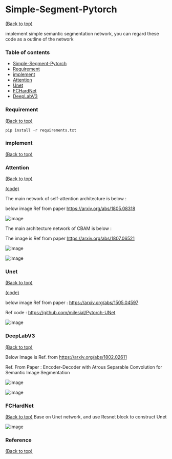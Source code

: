 # Simple-Segment-Pytorch
[(Back to top)](#table-of-contents)

implement simple semantic segmentation network, you can regard these code as a outline of the network


### Table of contents

<!-- After you have introduced your project, it is a good idea to add a **Table of contents** or **TOC** as **cool** people say it. This would make it easier for people to navigate through your README and find exactly what they are looking for.

Here is a sample TOC(*wow! such cool!*) that is actually the TOC for this README. -->

- [Simple-Segment-Pytorch](#Simple-Segment-Pytorch)
- [Requirement](#Requirement)
- [implement](#implement)
- [Attention](#Attention)
- [Unet](#Unet)
- [FCHardNet](#FCHardNet)
- [DeepLabV3](#DeepLabV3)
   
### Requirement
[(Back to top)](#table-of-contents)
```
pip install -r requirements.txt
```

### implement 
[(Back to top)](#table-of-contents)

### Attention
[(Back to top)](#table-of-contents)

[(code)](Attention/Self-Attn-original/Self_Attention.py)

The main network of self-attention architecture is below :

below image Ref from paper https://arxiv.org/abs/1805.08318

![image](https://user-images.githubusercontent.com/58428559/230553064-bfed3fe9-0b0e-48c0-aa1f-77270a280328.png)

The main architecture network of CBAM is below :

The image is Ref from paper https://arxiv.org/abs/1807.06521

![image](https://user-images.githubusercontent.com/58428559/230556436-ec41313b-13b0-41cd-a329-2919944df7e8.png)

![image](https://user-images.githubusercontent.com/58428559/230556530-597caec6-40c7-413f-8d49-7de881f5949f.png)

### Unet
[(Back to top)](#table-of-contents)

[(code)](Unet_official/Unet.py)

below image Ref from paper : https://arxiv.org/abs/1505.04597

Ref code : https://github.com/milesial/Pytorch-UNet

![image](https://user-images.githubusercontent.com/58428559/230554890-98880bf8-104f-4b7f-a910-2132586f60b0.png)

### DeepLabV3
[(Back to top)](#table-of-contents)

Below Image is Ref. from https://arxiv.org/abs/1802.02611 

Ref. From Paper : Encoder-Decoder with Atrous Separable Convolution for Semantic Image Segmentation

![image](https://user-images.githubusercontent.com/58428559/230640073-77cf2ab2-a070-41c3-9d9e-0872e1bbeb09.png)

![image](https://user-images.githubusercontent.com/58428559/230639982-d015cd80-2e6c-43bd-97fd-efe12b254ece.png)


### FCHardNet
[(Back to top)](#table-of-contents)
Base on Unet network, and use Resnet block to construct Unet

![image](https://user-images.githubusercontent.com/58428559/230553644-01db9dbd-62c7-461a-9b46-9308666f43db.png)


### Reference 
[(Back to top)](#table-of-contents)



